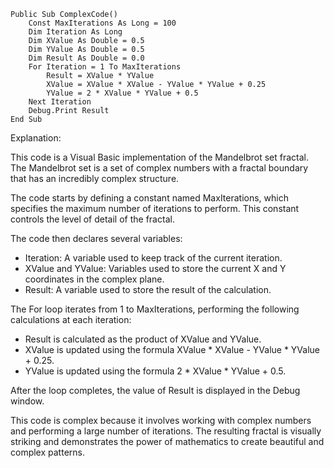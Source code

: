 ```visual basic
Public Sub ComplexCode()
    Const MaxIterations As Long = 100
    Dim Iteration As Long
    Dim XValue As Double = 0.5
    Dim YValue As Double = 0.5
    Dim Result As Double = 0.0
    For Iteration = 1 To MaxIterations
        Result = XValue * YValue
        XValue = XValue * XValue - YValue * YValue + 0.25
        YValue = 2 * XValue * YValue + 0.5
    Next Iteration
    Debug.Print Result
End Sub
```

Explanation:

This code is a Visual Basic implementation of the Mandelbrot set fractal. The Mandelbrot set is a set of complex numbers with a fractal boundary that has an incredibly complex structure.

The code starts by defining a constant named MaxIterations, which specifies the maximum number of iterations to perform. This constant controls the level of detail of the fractal.

The code then declares several variables:

* Iteration: A variable used to keep track of the current iteration.
* XValue and YValue: Variables used to store the current X and Y coordinates in the complex plane.
* Result: A variable used to store the result of the calculation.

The For loop iterates from 1 to MaxIterations, performing the following calculations at each iteration:

* Result is calculated as the product of XValue and YValue.
* XValue is updated using the formula XValue * XValue - YValue * YValue + 0.25.
* YValue is updated using the formula 2 * XValue * YValue + 0.5.

After the loop completes, the value of Result is displayed in the Debug window.

This code is complex because it involves working with complex numbers and performing a large number of iterations. The resulting fractal is visually striking and demonstrates the power of mathematics to create beautiful and complex patterns.